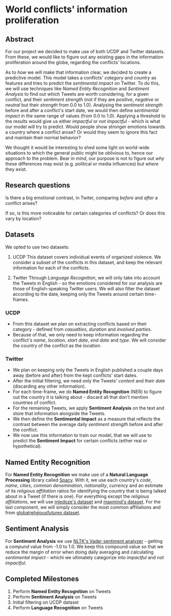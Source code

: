 # World conflicts' information proliferation

## Abstract

For our project we decided to make use of both UCDP and Twitter datasets. From these, we would like to figure out any existing gaps in the information proliferation around the globe, regarding the conflicts' locations.

As to *how* we will make that information clear, we decided to create a predictive model. This model takes a conflicts' *category* and *country* as features and tries to predict the *sentimental impact* on Twitter. To do this, we will use techniques like *Named Entity Recognition* and *Sentiment Analysis* to find out which Tweets are worth considering, for a given conflict, and their *sentiment strength* (not if they are *positive*, *negative* or *neutral* but their *strength* from 0.0 to 1.0). Analysing the *sentiment strength* before and after a conflict's start date, we would then define *sentimental impact* in the same range of values (from 0.0 to 1.0). Applying a threshold to the results would give us either *impactful* or *not impactful* - which is what our model will try to predict. Would people show stronger emotions towards a country where a conflict arose? Or would they seem to ignore this fact and maintain their normal behavior?

We thought it would be interesting to shed some light on world-wide situations to which the general public might be oblivious to, hence our approach to the problem. Bear in mind, our purpose is not to figure out *why* these differences may exist (e.g. political or media influences) but *where* they exist.

## Research questions

Is there a big emotional contrast, in Twiter, comparing *before* and *after* a conflict arises?

If so, is this more noticeable for certain categories of conflicts? Or does this vary by location?

## Datasets

We opted to use two datasets:

1. UCDP
This dataset covers individual events of organized violence. We consider a subset of the conflicts in this dataset, and keep the relevant information for each of the conflicts.

2. Twitter
Through *Language Recognition*, we will only take into account the Tweets in English - so the emotions considered for our analysis are those of English-speaking Twitter users. We will also filter the dataset according to the date, keeping only the Tweets around certain time-frames.

### UCDP

  * From this dataset we plan on extracting conflicts based on their category - defined from *casualties*, *duration* and *involved parties*.
  * Because of that, we only need to keep information regarding the conflict's *name*, *location*, *start date*, *end date* and *type*. We will consider the country of the conflict as the *location*.

### Twitter

  * We plan on keeping only the Tweets in English published a couple days away (before and after) from the kept conflicts' start dates.
  * After the initial filtering, we need only the Tweets' *content* and their *date* (discarding any other information).
  * For each time-frame, we do **Named Entity Recognition** (NER) to figure out the country it is talking about - discard all that don't mention countries of conflict.
  * For the remaining Tweets, we apply **Sentiment Analysis** on the text and store that information alongside the Tweets.
  * We then define the **Sentimental Impact** as a measure that reflects the contrast between the average daily *sentiment strength* before and after the conflict.
  * We now use this information to train our model, that we will use to predict the **Sentiment Impact** for certain conflicts (either real or hypothetical).

## Named Entity Recognition
For **Named Entity Recognition** we make use of a **Natural Language Processing** library called [Spacy](https://spacy.io/). With it, we use each country's *code*, *name*, *cities*, *common denomination*, *nationality*, *currency* and an estimate of its *religious affiliation* ratios for identifying the country that is being talked about in a Tweet (if there is one). For everything except the *religious affiliations*, we will use [mledoze's dataset](https://mledoze.github.io/countries/) and [maxmind's dataset](https://www.maxmind.com/de/free-world-cities-database). For the last component, we will simply consider the most common affiliations and from [globalreligiousfutures dataset](http://globalreligiousfutures.org/explorer#/?subtopic=15&chartType=map&year=2010&data_type=number&religious_affiliation=55&destination=to&countries=Worldwide&age_group=all&gender=all&pdfMode=false).

## Sentiment Analysis
For **Sentiment Analysis** we use [NLTK's Vader sentiment analyzer](http://www.nltk.org/_modules/nltk/sentiment/vader.html) - getting a *compund* value from -1.0 to 1.0. We keep this compound value so that we reduce the margin of error when doing daily averaging and calculating *sentimental impact* - whichi we ultimately categorize into *impactful* and *not impactful*.

## Completed Milestones

1. Perform **Named Entity Recognition** on Tweets
2. Perform **Sentiment Analysis** on Tweets
3. Initial filtering on UCDP dataset
4. Perform **Language Recognition** on Tweets